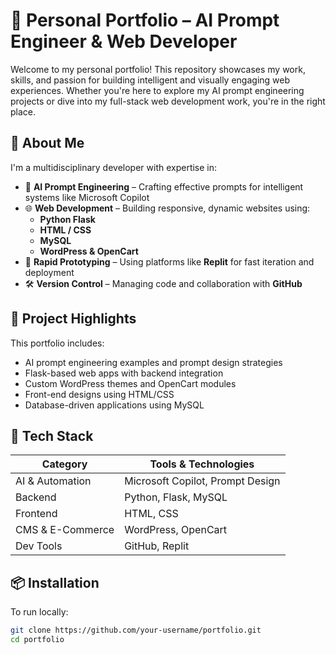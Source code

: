 # 💼 Personal Portfolio – AI Prompt Engineer & Web Developer

Welcome to my personal portfolio! This repository showcases my work, skills, and passion for building intelligent and visually engaging web experiences. Whether you're here to explore my AI prompt engineering projects or dive into my full-stack web development work, you're in the right place.

## 🚀 About Me

I'm a multidisciplinary developer with expertise in:

- 🤖 **AI Prompt Engineering** – Crafting effective prompts for intelligent systems like Microsoft Copilot
- 🌐 **Web Development** – Building responsive, dynamic websites using:
  - **Python Flask**
  - **HTML / CSS**
  - **MySQL**
  - **WordPress & OpenCart**
- 🧪 **Rapid Prototyping** – Using platforms like **Replit** for fast iteration and deployment
- 🛠️ **Version Control** – Managing code and collaboration with **GitHub**

## 📂 Project Highlights

This portfolio includes:

- AI prompt engineering examples and prompt design strategies
- Flask-based web apps with backend integration
- Custom WordPress themes and OpenCart modules
- Front-end designs using HTML/CSS
- Database-driven applications using MySQL

## 🧰 Tech Stack

| Category         | Tools & Technologies                          |
|------------------|-----------------------------------------------|
| AI & Automation  | Microsoft Copilot, Prompt Design              |
| Backend          | Python, Flask, MySQL                          |
| Frontend         | HTML, CSS                                     |
| CMS & E-Commerce | WordPress, OpenCart                           |
| Dev Tools        | GitHub, Replit                                |

## 📦 Installation

To run locally:

```bash
git clone https://github.com/your-username/portfolio.git
cd portfolio
